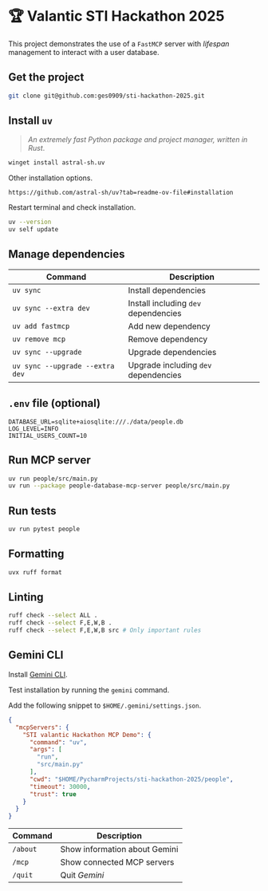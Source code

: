 # 🏆 Valantic STI Hackathon 2025

This project demonstrates the use of a `FastMCP` server with _lifespan_
management to interact with a user database.

## Get the project

```bash
git clone git@github.com:ges0909/sti-hackathon-2025.git
```

## Install `uv`

> _An extremely fast Python package and project manager, written in Rust_.

```bash
winget install astral-sh.uv
```

Other installation options.

```http
https://github.com/astral-sh/uv?tab=readme-ov-file#installation
```

Restart terminal and check installation.

```bash
uv --version 
uv self update
```

## Manage dependencies

| Command                         | Description                          |
|---------------------------------|--------------------------------------|
| `uv sync`                       | Install dependencies                 |
| `uv sync --extra dev`           | Install including `dev` dependencies |
| `uv add fastmcp`                | Add new dependency                   |
| `uv remove mcp`                 | Remove dependency                    |
| `uv sync --upgrade`             | Upgrade dependencies                 |
| `uv sync --upgrade --extra dev` | Upgrade including `dev` dependencies |

## `.env` file (optional)

```properties
DATABASE_URL=sqlite+aiosqlite:///./data/people.db
LOG_LEVEL=INFO
INITIAL_USERS_COUNT=10
```

## Run MCP server

```bash
uv run people/src/main.py
uv run --package people-database-mcp-server people/src/main.py
```

## Run tests

```bash
uv run pytest people
```

## Formatting

```bash
uvx ruff format
```

## Linting

```bash
ruff check --select ALL .
ruff check --select F,E,W,B .
ruff check --select F,E,W,B src # Only important rules
```

## Gemini CLI

Install [Gemini CLI](https://github.com/google-gemini/gemini-cli?tab=readme-ov-file#-installation).

Test installation by running the `gemini` command.

Add the following snippet to `$HOME/.gemini/settings.json`.

```json
{
  "mcpServers": {
    "STI valantic Hackathon MCP Demo": {
      "command": "uv",
      "args": [
        "run",
        "src/main.py"
      ],
      "cwd": "$HOME/PycharmProjects/sti-hackathon-2025/people",
      "timeout": 30000,
      "trust": true
    }
  }
}
```

| Command  | Description                   |
|----------|-------------------------------|
| `/about` | Show information about Gemini |
| `/mcp`   | Show connected MCP servers    |
| `/quit`  | Quit _Gemini_                 |

